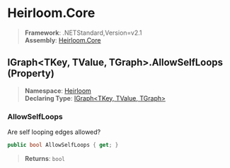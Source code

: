 # Heirloom.Core

> **Framework**: .NETStandard,Version=v2.1  
> **Assembly**: [Heirloom.Core][0]

## IGraph\<TKey, TValue, TGraph>.AllowSelfLoops (Property)

> **Namespace**: [Heirloom][0]  
> **Declaring Type**: [IGraph\<TKey, TValue, TGraph>][1]

### AllowSelfLoops

Are self looping edges allowed?

```cs
public bool AllowSelfLoops { get; }
```

> **Returns**: `bool`

[0]: ../../../Heirloom.Core.md
[1]: ../IGraph[TKey,TValue,TGraph].md
